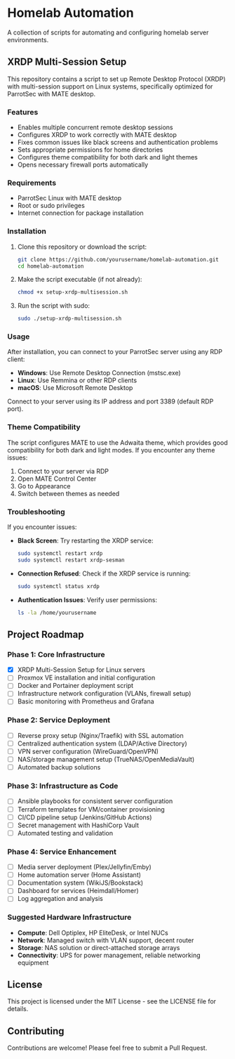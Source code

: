# Homelab Automation

A collection of scripts for automating and configuring homelab server environments.

## XRDP Multi-Session Setup

This repository contains a script to set up Remote Desktop Protocol (XRDP) with multi-session support on Linux systems, specifically optimized for ParrotSec with MATE desktop.

### Features

- Enables multiple concurrent remote desktop sessions
- Configures XRDP to work correctly with MATE desktop
- Fixes common issues like black screens and authentication problems
- Sets appropriate permissions for home directories
- Configures theme compatibility for both dark and light themes
- Opens necessary firewall ports automatically

### Requirements

- ParrotSec Linux with MATE desktop
- Root or sudo privileges
- Internet connection for package installation

### Installation

1. Clone this repository or download the script:
   ```bash
   git clone https://github.com/yourusername/homelab-automation.git
   cd homelab-automation
   ```

2. Make the script executable (if not already):
   ```bash
   chmod +x setup-xrdp-multisession.sh
   ```

3. Run the script with sudo:
   ```bash
   sudo ./setup-xrdp-multisession.sh
   ```

### Usage

After installation, you can connect to your ParrotSec server using any RDP client:

- **Windows**: Use Remote Desktop Connection (mstsc.exe)
- **Linux**: Use Remmina or other RDP clients
- **macOS**: Use Microsoft Remote Desktop

Connect to your server using its IP address and port 3389 (default RDP port).

### Theme Compatibility

The script configures MATE to use the Adwaita theme, which provides good compatibility for both dark and light modes. If you encounter any theme issues:

1. Connect to your server via RDP
2. Open MATE Control Center 
3. Go to Appearance
4. Switch between themes as needed

### Troubleshooting

If you encounter issues:

- **Black Screen**: Try restarting the XRDP service:
  ```bash
  sudo systemctl restart xrdp
  sudo systemctl restart xrdp-sesman
  ```

- **Connection Refused**: Check if the XRDP service is running:
  ```bash
  sudo systemctl status xrdp
  ```

- **Authentication Issues**: Verify user permissions:
  ```bash
  ls -la /home/yourusername
  ```

## Project Roadmap

### Phase 1: Core Infrastructure
- [x] XRDP Multi-Session Setup for Linux servers
- [ ] Proxmox VE installation and initial configuration
- [ ] Docker and Portainer deployment script
- [ ] Infrastructure network configuration (VLANs, firewall setup)
- [ ] Basic monitoring with Prometheus and Grafana

### Phase 2: Service Deployment
- [ ] Reverse proxy setup (Nginx/Traefik) with SSL automation
- [ ] Centralized authentication system (LDAP/Active Directory)
- [ ] VPN server configuration (WireGuard/OpenVPN)
- [ ] NAS/storage management setup (TrueNAS/OpenMediaVault)
- [ ] Automated backup solutions

### Phase 3: Infrastructure as Code
- [ ] Ansible playbooks for consistent server configuration
- [ ] Terraform templates for VM/container provisioning
- [ ] CI/CD pipeline setup (Jenkins/GitHub Actions)
- [ ] Secret management with HashiCorp Vault
- [ ] Automated testing and validation

### Phase 4: Service Enhancement
- [ ] Media server deployment (Plex/Jellyfin/Emby)
- [ ] Home automation server (Home Assistant)
- [ ] Documentation system (WikiJS/Bookstack)
- [ ] Dashboard for services (Heimdall/Homer)
- [ ] Log aggregation and analysis

### Suggested Hardware Infrastructure
- **Compute**: Dell Optiplex, HP EliteDesk, or Intel NUCs
- **Network**: Managed switch with VLAN support, decent router
- **Storage**: NAS solution or direct-attached storage arrays
- **Connectivity**: UPS for power management, reliable networking equipment

## License

This project is licensed under the MIT License - see the LICENSE file for details.

## Contributing

Contributions are welcome! Please feel free to submit a Pull Request. 